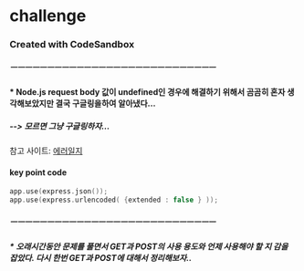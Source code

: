 # challenge
### Created with CodeSandbox

##### ㅡㅡㅡㅡㅡㅡㅡㅡㅡㅡㅡㅡㅡㅡㅡㅡㅡㅡㅡㅡㅡㅡㅡㅡㅡㅡㅡㅡ
#### * Node.js request body 값이 undefined인 경우에 해결하기 위해서 곰곰히 혼자 생각해보았지만 결국 구글링을하여 알아냈다...
##### --> 모르면 그냥 구글링하자...


참고 사이트: 
[에러일지](https://velog.io/@nemo/nodejs-request-body-undefined)
#### key point code



```c
app.use(express.json()); 
app.use(express.urlencoded( {extended : false } ));
```
##### ㅡㅡㅡㅡㅡㅡㅡㅡㅡㅡㅡㅡㅡㅡㅡㅡㅡㅡㅡㅡㅡㅡㅡㅡㅡㅡㅡㅡ
##### * 오래시간동안 문제를 풀면서 GET과 POST의 사용 용도와 언제 사용해야 할 지 감을 잡았다. 다시 한번 GET과 POST에 대해서 정리해보자..
